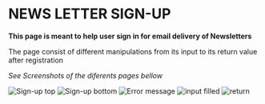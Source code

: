 # NEWS LETTER SIGN-UP

**This page is meant to help user sign in for email delivery of Newsletters**

The page consist of different manipulations from its input to its return value after registration

*See Screenshots of the diferents pages bellow*

![Sign-up top](./images/Sign-up%20page%20-top.jpg)
![Sign-up bottom](./images/Sign-up%20page%20-bottom.jpg)
![Error message](./images/error%20message.jpg)
![input filled](./images/input%20filled.jpg)
![return](./images/return.jpg)